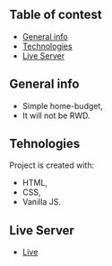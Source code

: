 ## Table of contest
* [General info](#general-info)
* [Technologies](#technologies)
* [Live Server](#live-serwer)

## General info
- Simple home-budget,
- It will not be RWD.

## Tehnologies
Project is created with:
* HTML,
* CSS,
* Vanilla JS.

## Live Server
* [Live](https://home-bugdet-fannoth.netlify.app/)
